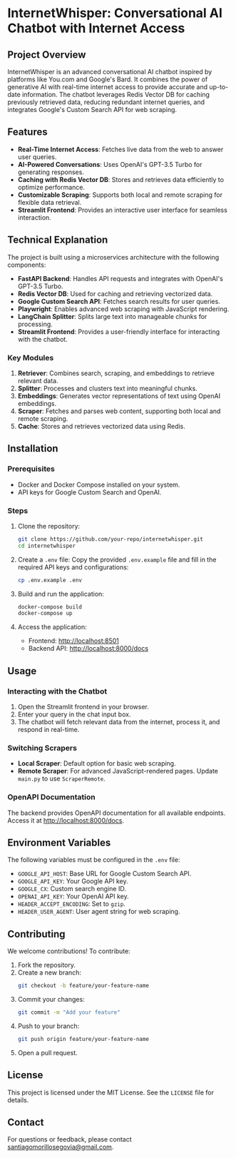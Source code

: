 # InternetWhisper: Conversational AI Chatbot with Internet Access

## Project Overview
InternetWhisper is an advanced conversational AI chatbot inspired by platforms like You.com and Google's Bard. It combines the power of generative AI with real-time internet access to provide accurate and up-to-date information. The chatbot leverages Redis Vector DB for caching previously retrieved data, reducing redundant internet queries, and integrates Google's Custom Search API for web scraping.

## Features
- **Real-Time Internet Access**: Fetches live data from the web to answer user queries.
- **AI-Powered Conversations**: Uses OpenAI's GPT-3.5 Turbo for generating responses.
- **Caching with Redis Vector DB**: Stores and retrieves data efficiently to optimize performance.
- **Customizable Scraping**: Supports both local and remote scraping for flexible data retrieval.
- **Streamlit Frontend**: Provides an interactive user interface for seamless interaction.

## Technical Explanation
The project is built using a microservices architecture with the following components:
- **FastAPI Backend**: Handles API requests and integrates with OpenAI's GPT-3.5 Turbo.
- **Redis Vector DB**: Used for caching and retrieving vectorized data.
- **Google Custom Search API**: Fetches search results for user queries.
- **Playwright**: Enables advanced web scraping with JavaScript rendering.
- **LangChain Splitter**: Splits large text into manageable chunks for processing.
- **Streamlit Frontend**: Provides a user-friendly interface for interacting with the chatbot.

### Key Modules
1. **Retriever**: Combines search, scraping, and embeddings to retrieve relevant data.
2. **Splitter**: Processes and clusters text into meaningful chunks.
3. **Embeddings**: Generates vector representations of text using OpenAI embeddings.
4. **Scraper**: Fetches and parses web content, supporting both local and remote scraping.
5. **Cache**: Stores and retrieves vectorized data using Redis.

## Installation

### Prerequisites
- Docker and Docker Compose installed on your system.
- API keys for Google Custom Search and OpenAI.

### Steps
1. Clone the repository:
   ```bash
   git clone https://github.com/your-repo/internetwhisper.git
   cd internetwhisper
   ```

2. Create a `.env` file:
   Copy the provided `.env.example` file and fill in the required API keys and configurations:
   ```bash
   cp .env.example .env
   ```

3. Build and run the application:
   ```bash
   docker-compose build
   docker-compose up
   ```

4. Access the application:
   - Frontend: [http://localhost:8501](http://localhost:8501)
   - Backend API: [http://localhost:8000/docs](http://localhost:8000/docs)

## Usage

### Interacting with the Chatbot
1. Open the Streamlit frontend in your browser.
2. Enter your query in the chat input box.
3. The chatbot will fetch relevant data from the internet, process it, and respond in real-time.

### Switching Scrapers
- **Local Scraper**: Default option for basic web scraping.
- **Remote Scraper**: For advanced JavaScript-rendered pages. Update `main.py` to use `ScraperRemote`.

### OpenAPI Documentation
The backend provides OpenAPI documentation for all available endpoints. Access it at [http://localhost:8000/docs](http://localhost:8000/docs).

## Environment Variables
The following variables must be configured in the `.env` file:
- `GOOGLE_API_HOST`: Base URL for Google Custom Search API.
- `GOOGLE_API_KEY`: Your Google API key.
- `GOOGLE_CX`: Custom search engine ID.
- `OPENAI_API_KEY`: Your OpenAI API key.
- `HEADER_ACCEPT_ENCODING`: Set to `gzip`.
- `HEADER_USER_AGENT`: User agent string for web scraping.

## Contributing
We welcome contributions! To contribute:
1. Fork the repository.
2. Create a new branch:
   ```bash
   git checkout -b feature/your-feature-name
   ```
3. Commit your changes:
   ```bash
   git commit -m "Add your feature"
   ```
4. Push to your branch:
   ```bash
   git push origin feature/your-feature-name
   ```
5. Open a pull request.

## License
This project is licensed under the MIT License. See the `LICENSE` file for details.

## Contact
For questions or feedback, please contact [santiagomorillosegovia@gmail.com](mailto:santiagomorillosegovia@gmail.com).
